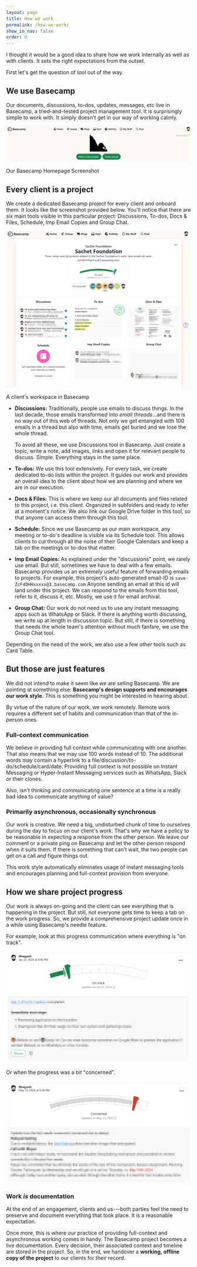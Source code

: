 ```yaml
---
layout: page
title: How we work
permalink: /how-we-work/
show_in_nav: false
order: 0
---
```

I thought it would be a good idea to share how we work internally as well as with clients. It sets the right expectations from the outset.

First let's get the question of tool out of the way. 

## We use Basecamp
Our documents, discussions, to-dos, updates, messages, etc live in Basecamp, a tried-and-tested project management tool. It is surprisingly simple to work with. It simply doesn't get in our way of working calmly.

<div class="image-container-caption">
  <img src="/assets/images/how-we-work-1.png" alt="Basecamp Homepage Sisyphus Consulting">
  <p>Our Basecamp Homepage Screenshot</p>
</div>

## Every client is a project
We create a dedicated Basecamp project for every client and onboard them. It looks like the screenshot provided below.
You'll notice that there are six main tools visible in this particular project: Discussions, To-dos, Docs & Files, Schedule, Imp Email Copies and Group Chat. 

<div class="image-container-caption">
  <img src="/assets/images/how-we-work-2.png" alt="Basecamp Project">
  <p>A client's workspace in Basecamp</p>
</div>

- **Discussions:** Traditionally, people use emails to discuss things. In the last decade, those emails transformed into *email threads*...and there is no way out of this web of threads. Not only we get entangled with 100 emails in a thread but also with time, emails get buried and we lose the whole thread.

    To avoid all these, we use Discussions tool in Basecamp. Just create a topic, write a note, add images, links and open it for relevant people to discuss. Simple. Everything stays in the same place.
- **To-dos:** We use this tool extensively. For every task, we create dedicated to-do lists within the project. It guides our work and provides an overall idea to the client about how we are planning and where we are in our execution.
- **Docs & Files:** This is where we keep our all documents and files related to this project, i.e. this client. Organized in subfolders and ready to refer at a moment's notice. We also link our Google Drive folder in this tool, so that anyone can access them through this tool.
- **Schedule:** Since we use Basecamp as our main workspace, any meeting or to-do's deadline is visible via its Schedule tool. This allows clients to cut through all the noise of their Google Calendars and keep a tab on the meetings or to-dos that matter.
- **Imp Email Copies:** As explained under the "discussions" point, we rarely use email. But still, sometimes we have to deal with a few emails. Basecamp provides us an extremely useful feature of forwarding emails to projects. For example, this project's auto-generated email-ID is `save-ZcF4DHHxxxxx@3.basecamp.com` Anyone sending an email at this id will land under this project. We can respond to the emails from this tool, refer to it, discuss it, etc. Mostly, we use it for email archival.
- **Group Chat:** Our work do not need us to use any instant messaging apps such as WhatsApp or Slack. If there is anything worth discussing, we write up at length in discussion topic. But still, if there is something that needs the whole team's attention without much fanfare, we use the Group Chat tool.

Depending on the need of the work, we also use a few other tools such as Card Table.

## But those are just features
We did not intend to make it seem like we are selling Basecamp. We are pointing at something else: **Basecamp's design supports and encourages our work style.** This is something you might be interested in hearing about.

By virtue of the nature of our work, we work remotely. Remote work requires a different set of habits and communication than that of the in-person ones.

### Full-context communication
We believe in providing full context while communicating with one another. That also means that we may use 100 words instead of 10. The additional words may contain a hyperlink to a file/discussion/to-do/schedule/card/date. Providing full context is not possible on Instant Messaging or Hyper-Instant Messaging services such as WhatsApp, Slack or their clones.

Also, isn't thinking and communicating one sentence at a time is a really bad idea to communicate anything of value?

### Primarily asynchronous, occasionally synchronous
Our work is creative. We need a big, undisturbed chunk of time to ourselves during the day to focus on our client's work. That's why we have a policy to be reasonable in expecting a response from the other person. We leave our comment or a private ping on Basecamp and let the other person respond when it suits them. If there is something that can't wait, the two people can get on a call and figure things out.

This work style automatically eliminates usage of instant messaging tools and encourages planning and full-context provision from everyone.

## How we share project progress
Our work is always on-going and the client can see everything that is happening in the project. But still, not everyone gets time to keep a tab on the work progress. So, we provide a comprehensive project update once in a while using Basecamp's needle feature.

For example, look at this progress communication where everything is "on track".

<div class="image-container-caption">
  <img src="/assets/images/how-we-work-3.png" alt="Basecamp Project Update">
</div>

Or when the progress was a bit "concerned".

<div class="image-container-caption">
  <img src="/assets/images/how-we-work-4.png" alt="Basecamp Project Update">
</div>

### Work *is* documentation
At the end of an engagement, clients and us---both parties feel the need to preserve and document everything that took place. It is a reasonable expectation.

Once more, this is where our practice of providing full-context and asynchronous working comes in handy. The Basecamp project becomes a live documentation. Every decision, their associated context and timeline are stored in the project. So, in the end, we handover a **working, offline copy of the project** to our clients for their record.
